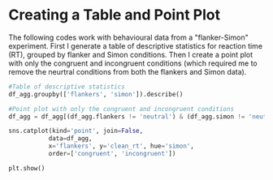 # Creating a Table and Point Plot
The following codes work with behavioural data from a "flanker-Simon" experiment. First I generate a table of descriptive statistics for reaction time (RT), grouped by flanker and Simon conditions. Then I create a point plot with only the congruent and incongruent conditions (which required me to remove the neurtral conditions from both the flankers and Simon data).

```python
#Table of descriptive statistics
df_agg.groupby(['flankers', 'simon']).describe()

#Point plot with only the congruent and incongruent conditions
df_agg = df_agg[(df_agg.flankers != 'neutral') & (df_agg.simon != 'neutral')]

sns.catplot(kind='point', join=False,
           data=df_agg,
           x='flankers', y='clean_rt', hue='simon',
           order=['congruent', 'incongruent'])

plt.show()
```
